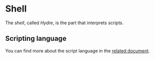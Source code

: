 # Shell

The _shell_, called *Hydre*, is the part that interprets scripts.

## Scripting language

You can find more about the script language in the [related document](../specs/shell-scripting.md).
